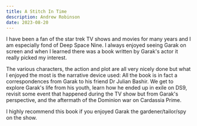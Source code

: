 ```yaml
---
title: A Stitch In Time
description: Andrew Robinson
date: 2023-08-20
---
```


I have been a fan of the star trek TV shows and movies for many years and I am especially fond of Deep Space Nine. I always enjoyed seeing Garak on screen and when I learned there was a book written by Garak's actor it really picked my interest.

The various characters, the action and plot are all very nicely done but what I enjoyed the most is the narrative device used: All the book is in fact a correspondences from Garak to his friend Dr Julian Bashir. We get to explore Garak's life from his youth, learn how he ended up in exile on DS9, revisit some event that happened during the TV show but from Garak's perspective, and the aftermath of the Dominion war on Cardassia Prime.

I highly recommend this book if you enjoyed Garak the gardener/tailor/spy on the show.
